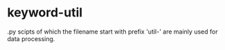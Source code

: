 # keyword-util

.py scipts of which the filename start with prefix 'util-' are mainly used for data processing.
